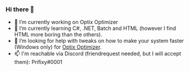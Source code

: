### Hi there 👋

- 🔭 I’m currently working on Optix Optimizer
- 🌱 I’m currently learning C#, .NET, Batch and HTML (however I find HTML more boring than the others).
- 🤔 I’m looking for help with tweaks on how to make your system faster (Windows only) for [Optix Optimizer](https://jaapvd.nl/optix).
- 📫 I'm reachable via Discord (friendrequest needed, but I will accept them): Prifixy#0001
